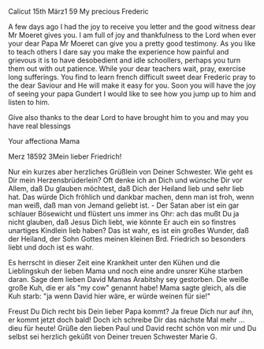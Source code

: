  Calicut 15th März1 59
My precious Frederic

A few days ago I had the joy to receive you letter and the good witness dear Mr Moeret gives you. I am full of joy and thankfulness to the Lord when ever your dear Papa Mr Moeret can give you a pretty good testimony. 
As you like to teach others I dare say you make the experience how painful and grievous it is to have desobedient and idle schoollers, perhaps you turn them out with out patience. While your dear teachers wait, pray, exercise long sufferings. You find to learn french difficult sweet dear Frederic pray to the dear Saviour and He will make it easy for you. Soon you will have the joy of seeing your papa Gundert I would like to see how you jump up to him and listen to him.

Give also thanks to the dear Lord to have brought him to you and may you have real blessings

 Your affectiona Mama



 Merz 18592
3Mein lieber Friedrich!

Nur ein kurzes aber herzliches Grüßlein von Deiner Schwester. Wie geht es Dir mein Herzensbrüderlein? Oft denke ich an Dich und wünsche Dir vor Allem, daß Du glauben möchtest, daß Dich der Heiland lieb und sehr lieb hat. Das würde Dich fröhlich und dankbar machen, denn man ist froh, wenn man weiß, daß man von Jemand geliebt ist. - Der Satan aber ist ein gar schlauer Bösewicht und flüstert uns immer ins Ohr: ach das mußt Du ja nicht glauben, daß Jesus Dich liebt, wie könnte Er auch ein so finstres unartiges Kindlein lieb haben? Das ist wahr, es ist ein großes Wunder, daß der Heiland, der Sohn Gottes meinen kleinen Brd. Friedrich so besonders liebt und doch ist es wahr.

Es herrscht in dieser Zeit eine Krankheit unter den Kühen und die Lieblingskuh der lieben Mama und noch eine andre unsrer Kühe starben daran. Sage dem lieben David Mamas Arabitshy sey gestorben. Die weiße große Kuh, die er als "my cow" genannt habe! Mama sagte gleich, als die Kuh starb: "ja wenn David hier wäre, er würde weinen für sie!"

Freust Du Dich recht bis Dein lieber Papa kommt? Ja freue Dich nur auf ihn, er kommt jetzt doch bald! Doch ich schreibe Dir das nächste Mal mehr … dieu für heute! Grüße den lieben Paul und David recht schön von mir und Du selbst sei herzlich geküßt
 von Deiner treuen Schwester
 Marie G.
